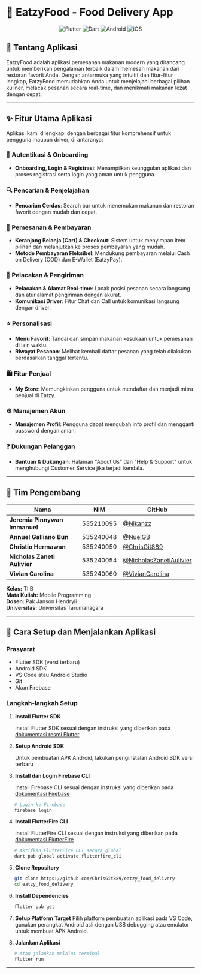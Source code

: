 # 🍕 EatzyFood - Food Delivery App

<div align="center">
  <img src="https://img.shields.io/badge/Flutter-%2302569B.svg?style=for-the-badge&logo=Flutter&logoColor=white" alt="Flutter">
  <img src="https://img.shields.io/badge/dart-%230175C2.svg?style=for-the-badge&logo=dart&logoColor=white" alt="Dart">
  <img src="https://img.shields.io/badge/Android-3DDC84?style=for-the-badge&logo=android&logoColor=white" alt="Android">
  <img src="https://img.shields.io/badge/iOS-000000?style=for-the-badge&logo=ios&logoColor=white" alt="iOS">
</div>

## 📖 Tentang Aplikasi

EatzyFood adalah aplikasi pemesanan makanan modern yang dirancang untuk memberikan pengalaman terbaik dalam memesan makanan dari restoran favorit Anda. Dengan antarmuka yang intuitif dan fitur-fitur lengkap, EatzyFood memudahkan Anda untuk menjelajahi berbagai pilihan kuliner, melacak pesanan secara real-time, dan menikmati makanan lezat dengan cepat.

---

## ✨ Fitur Utama Aplikasi

Aplikasi kami dilengkapi dengan berbagai fitur komprehensif untuk pengguna maupun driver, di antaranya:

### 🔐 Autentikasi & Onboarding
- **Onboarding, Login & Registrasi**: Menampilkan keunggulan aplikasi dan proses registrasi serta login yang aman untuk pengguna.

### 🔍 Pencarian & Penjelajahan
- **Pencarian Cerdas**: Search bar untuk menemukan makanan dan restoran favorit dengan mudah dan cepat.

### 🛒 Pemesanan & Pembayaran
- **Keranjang Belanja (Cart) & Checkout**: Sistem untuk menyimpan item pilihan dan melanjutkan ke proses pembayaran yang mudah.
- **Metode Pembayaran Fleksibel**: Mendukung pembayaran melalui Cash on Delivery (COD) dan E-Wallet (EatzyPay).

### 📍 Pelacakan & Pengiriman
- **Pelacakan & Alamat Real-time**: Lacak posisi pesanan secara langsung dan atur alamat pengiriman dengan akurat.
- **Komunikasi Driver**: Fitur Chat dan Call untuk komunikasi langsung dengan driver.

### ⭐ Personalisasi
- **Menu Favorit**: Tandai dan simpan makanan kesukaan untuk pemesanan di lain waktu.
- **Riwayat Pesanan**: Melihat kembali daftar pesanan yang telah dilakukan berdasarkan tanggal tertentu.

### 🛍 Fitur Penjual
- **My Store**: Memungkinkan pengguna untuk mendaftar dan menjadi mitra penjual di Eatzy.

### ⚙️ Manajemen Akun
- **Manajemen Profil**: Pengguna dapat mengubah info profil dan mengganti password dengan aman.

### ❓ Dukungan Pelanggan
- **Bantuan & Dukungan**: Halaman "About Us" dan "Help & Support" untuk menghubungi Customer Service jika terjadi kendala.

---

## 👥 Tim Pengembang

| Nama | NIM | GitHub |
|------|-----|--------|
| **Jeremia Pinnywan Immanuel** | 535210095 | [@Nikanzz](https://github.com/Nikanzz) |
| **Annuel Galliano Bun** | 535240048 | [@NuelGB](https://github.com/NuelGB) |
| **Christio Hermawan** | 535240050 | [@ChrisGit889](https://github.com/ChrisGit889) |
| **Nicholas Zaneti Aulivier** | 535240054 | [@NicholasZanetiAulivier](https://github.com/NicholasZanetiAulivier) |
| **Vivian Carolina** | 535240060 | [@VivianCarolina](https://github.com/VivianCarolina) |

**Kelas:** TI B  
**Mata Kuliah:** Mobile Programming  
**Dosen:** Pak Janson Hendryli  
**Universitas:** Universitas Tarumanagara  

---

## 🚀 Cara Setup dan Menjalankan Aplikasi

### Prasyarat
- Flutter SDK (versi terbaru)
- Android SDK
- VS Code atau Android Studio
- Git
- Akun Firebase

### Langkah-langkah Setup

1. **Install Flutter SDK**
   
   Install Flutter SDK sesuai dengan instruksi yang diberikan pada [dokumentasi resmi Flutter](https://docs.flutter.dev/install)

2. **Setup Android SDK**
   
   Untuk pembuatan APK Android, lakukan penginstalan Android SDK versi terbaru

3. **Install dan Login Firebase CLI**
   
   Install Firebase CLI sesuai dengan instruksi yang diberikan pada [dokumentasi Firebase](https://firebase.google.com/docs/cli)
```bash
   # Login ke Firebase
   firebase login
```

4. **Install FlutterFire CLI**

   Install FlutterFire CLI sesuai dengan instruksi yang diberikan pada [dokumentasi FlutterFire](https://firebase.flutter.dev/docs/overview/)
```bash
   # Aktifkan FlutterFire CLI secara global
   dart pub global activate flutterfire_cli
```
5. **Clone Repository**
```bash
   git clone https://github.com/ChrisGit889/eatzy_food_delivery
   cd eatzy_food_delivery
```

6. **Install Dependencies**
```bash
   flutter pub get
```

7. **Setup Platform Target**
   Pilih platform pembuatan aplikasi pada VS Code, gunakan perangkat Android asli dengan USB debugging atau emulator untuk membuat APK Android.

8. **Jalankan Aplikasi**
```bash
   # Atau jalankan melalui terminal
   flutter run
```

---
